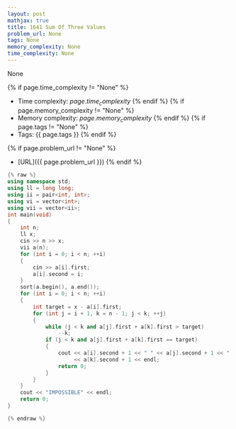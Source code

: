 ```yaml
---
layout: post
mathjax: true
title: 1641 Sum Of Three Values
problem_url: None
tags: None
memory_complexity: None
time_complexity: None
---
```


None


{% if page.time_complexity != "None" %}
- Time complexity: ${{ page.time_complexity }}$
{% endif %}
{% if page.memory_complexity != "None" %}
- Memory complexity: ${{ page.memory_complexity }}$
{% endif %}
{% if page.tags != "None" %}
- Tags: {{ page.tags }}
{% endif %}

{% if page.problem_url != "None" %}
- [URL]({{ page.problem_url }})
{% endif %}

```cpp
{% raw %}
using namespace std;
using ll = long long;
using ii = pair<int, int>;
using vi = vector<int>;
using vii = vector<ii>;
int main(void)
{
    int n;
    ll x;
    cin >> n >> x;
    vii a(n);
    for (int i = 0; i < n; ++i)
    {
        cin >> a[i].first;
        a[i].second = i;
    }
    sort(a.begin(), a.end());
    for (int i = 0; i < n; ++i)
    {
        int target = x - a[i].first;
        for (int j = i + 1, k = n - 1; j < k; ++j)
        {
            while (j < k and a[j].first + a[k].first > target)
                --k;
            if (j < k and a[j].first + a[k].first == target)
            {
                cout << a[i].second + 1 << " " << a[j].second + 1 << " "
                     << a[k].second + 1 << endl;
                return 0;
            }
        }
    }
    cout << "IMPOSSIBLE" << endl;
    return 0;
}

{% endraw %}
```